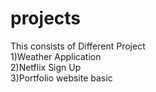 # projects
This consists of Different Project 
<br>
1)Weather Application
<br>
2)Netflix Sign Up
<br>
3)Portfolio website basic
